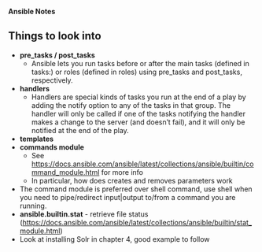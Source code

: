 **Ansible Notes**

## Things to look into
- **pre_tasks / post_tasks**
    - Ansible lets you run tasks before or after the main tasks (defined in tasks:) or roles (defined in roles) using pre_tasks and post_tasks, respectively. 
- **handlers**
    - Handlers are special kinds of tasks you run at the end of a play by adding the notify option to any of the tasks in that group. The handler will only be called if one of the tasks notifying the handler makes a change to the server (and doesn’t fail), and it will only be notified at the end of the play.
- **templates**
- **commands module**
    - See https://docs.ansible.com/ansible/latest/collections/ansible/builtin/command_module.html for more info
    - In particular, how does creates and removes parameters work
- The command module is preferred over shell command, use shell when you need to pipe/redirect input|output to/from a command you are running.
- **ansible.builtin.stat** - retrieve file status (https://docs.ansible.com/ansible/latest/collections/ansible/builtin/stat_module.html)
- Look at installing Solr in chapter 4, good example to follow

